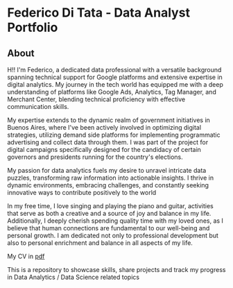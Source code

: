 # Federico Di Tata - Data Analyst Portfolio
## About
H!! I'm Federico, a dedicated data professional with a versatile background spanning technical support for Google platforms and extensive expertise in digital analytics. My journey in the tech world has equipped me with a deep understanding of platforms like Google Ads, Analytics, Tag Manager, and Merchant Center, blending technical proficiency with effective communication skills.

My expertise extends to the dynamic realm of government initiatives in Buenos Aires, where I've been actively involved in optimizing digital strategies, utilizing demand side platforms for implementing programmatic advertising and collect data through them. I was part of the project for digital campaigns specifically designed for the candidacy of certain governors and presidents running for the country's elections. 

My passion for data analytics fuels my desire to unravel intricate data puzzles, transforming raw information into actionable insights. I thrive in dynamic environments, embracing challenges, and constantly seeking innovative ways to contribute positively to the world

In my free time, I love singing and playing the piano and guitar, activities that serve as both a creative and a source of joy and balance in my life. Additionally, I deeply cherish spending quality time with my loved ones, as I believe that human connections are fundamental to our well-being and personal growth. I am dedicated not only to professional development but also to personal enrichment and balance in all aspects of my life.

My CV in [pdf](https://github.com/FedericoDiTata/Portfolio/blob/main/Federico%20Di%20Tata%20-%20Data%20Analyst%20-%20CV.pdf)

This is a repository to showcase skills, share projects and track my progress in Data Analytics / Data Science related topics
